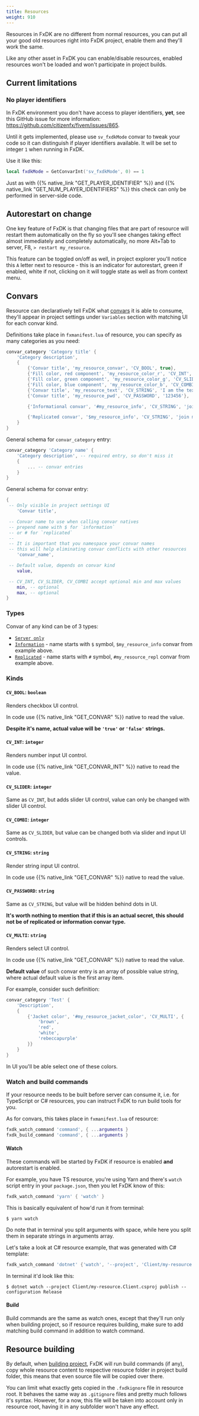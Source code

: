 ```yaml
---
title: Resources
weight: 910
---
```


Resources in FxDK are no different from normal resources, you can put all your good old resources right into FxDK project, enable them and they'll work the same.

Like any other asset in FxDK you can enable/disable resources, enabled resources won't be loaded and won't participate in project builds.


## Current limitations

### No player identifiers
In FxDK environment you don't have access to player identifiers, **yet**, see this GitHub issue for more information: https://github.com/citizenfx/fivem/issues/865.

Until it gets implemented, please use `sv_fxdkMode` convar to tweak your code so it can distinguish if player identifiers available. It will be set to integer `1` when running in FxDK.

Use it like this:
```lua
local fxdkMode = GetConvarInt('sv_fxdkMode', 0) == 1
```

Just as with {{% native_link "GET_PLAYER_IDENTIFIER" %}} and {{% native_link "GET_NUM_PLAYER_IDENTIFIERS" %}} this check can only be performed in server-side code.


## Autorestart on change

One key feature of FxDK is that changing files that are part of resource will restart them automatically on the fly so you'll see changes taking effect almost immediately and completely automatically, no more Alt+Tab to server, F8, `> restart my_resource`.

This feature can be toggled on/off as well, in project explorer you'll notice this `A` letter next to resource - this is an indicator for autorestart, green if enabled, white if not, clicking on it will toggle state as well as from context menu.


## Convars

Resource can declaratively tell FxDK what [convars](/docs/scripting-reference/convars/) it is able to consume, they'll appear in project settings under `Variables` section with matching UI for each convar kind.

Definitions take place in `fxmanifest.lua` of resource, you can specify as many categories as you need:

```lua
convar_category 'Category title' {
    'Category description',
    {
        {'Convar title', 'my_resource_convar', 'CV_BOOL', true},
        {'Fill color, red component', 'my_resource_color_r', 'CV_INT', 100, 0, 255},
        {'Fill color, green component', 'my_resource_color_g', 'CV_SLIDER', 10, 0, 255},
        {'Fill color, blue component', 'my_resource_color_b', 'CV_COMBI', 150, 0, 255},
        {'Convar title', 'my_resource_text', 'CV_STRING', 'I am the text, I am the vengeance'},
        {'Convar title', 'my_resource_pwd', 'CV_PASSWORD', '123456'},

        {'Informational convar', '#my_resource_info', 'CV_STRING', 'join my onlyfans'},

        {'Replicated convar', '$my_resource_info', 'CV_STRING', 'join my onlyfans'}
    }
}
```

General schema for `convar_category` entry:
```lua
convar_category 'Category name' {
    'Category description', -- required entry, so don't miss it
    {
        ... -- convar entries
    }
}
```

General schema for convar entry:
```lua
{
 -- Only visible in project settings UI
    'Convar title',

 -- Convar name to use when calling convar natives
 -- prepend name with $ for `information`
 -- or # for `replicated`
 --
 -- It is important that you namespace your convar names
 -- this will help eliminating convar conflicts with other resources
    'convar_name',

 -- Default value, depends on convar kind
    value,

 -- CV_INT, CV_SLIDER, CV_COMBI accept optional min and max values
    min, -- optional
    max, -- optional
}
```


### Types

Convar of any kind can be of 3 types:

 - [`Server only`](/docs/scripting-reference/convars/#standard-convars)
 - [`Information`](/docs/scripting-reference/convars/#server-information-convars) - name starts with `$` symbol, `$my_resource_info` convar from example above.
  - [`Replicated`](/docs/scripting-reference/convars/#server-information-convars) - name starts with `#` symbol, `#my_resource_repl` convar from example above.


### Kinds

#### `CV_BOOL`: `boolean`
Renders checkbox UI control.

In code use {{% native_link "GET_CONVAR" %}} native to read the value.

**Despite it's name, actual value will be `'true'` or `'false'` strings.**

#### `CV_INT`: `integer`
Renders number input UI control.

In code use {{% native_link "GET_CONVAR_INT" %}} native to read the value.

#### `CV_SLIDER`: `integer`
Same as `CV_INT`, but adds slider UI control, value can only be changed with slider UI control.

#### `CV_COMBI`: `integer`
Same as `CV_SLIDER`, but value can be changed both via slider and input UI controls.

#### `CV_STRING`: `string`
Render string input UI control.

In code use {{% native_link "GET_CONVAR" %}} native to read the value.

#### `CV_PASSWORD`: `string`
Same as `CV_STRING`, but value will be hidden behind dots in UI.

**It's worth nothing to mention that if this is an actual secret, this should not be of replicated or information convar type.**

#### `CV_MULTI`: `string`
Renders select UI control.

In code use {{% native_link "GET_CONVAR" %}} native to read the value.

**Default value** of such convar entry is an array of possible value string, where actual default value is the first array item.

For example, consider such definition:
```lua
convar_category 'Test' {
    'Description',
    {
        {'Jacket color', '#my_resource_jacket_color', 'CV_MULTI', {
            'brown',
            'red',
            'white',
            'rebeccapurple'
        }}
    }
}
```

In UI you'll be able select one of these colors.

### Watch and build commands
If your resource needs to be built before server can consume it, i.e. for TypeScript or C# resources, you can instruct FxDK to run build tools for you.

As for convars, this takes place in `fxmanifest.lua` of resource:
```lua
fxdk_watch_command 'command', { ...arguments }
fxdk_build_command 'command', { ...arguments }
```

#### Watch
These commands will be started by FxDK if resource is enabled **and** autorestart is enabled.

For example, you have TS resource, you're using Yarn and there's `watch` script entry in your `package.json`, then you let FxDK know of this:
```lua
fxdk_watch_command 'yarn' { 'watch' }
```

This is basically equivalent of how'd run it from terminal:
```
$ yarn watch
```

Do note that in terminal you split arguments with space, while here you split them in separate strings in arguments array.

Let's take a look at C# resource example, that was generated with C# template:
```lua
fxdk_watch_command 'dotnet' {'watch', '--project', 'Client/my-resource.Client.csproj', 'publish', '--configuration', 'Release'}
```

In terminal it'd look like this:
```
$ dotnet watch --project Client/my-resource.Client.csproj publish --configuration Release
```

#### Build
Build commands are the same as watch ones, except that they'll run only when building project, so if resource requires building, make sure to add matching build command in addition to watch command.


## Resource building

By default, when [building project](/docs/fxdk/project-building), FxDK will run build commands (if any), copy whole resource content to respective resource folder in project build folder, this means that even source file will be copied over there.

You can limit what exactly gets copied in the `.fxdkignore` file in resource root. It behaves the same way as `.gitignore` files and pretty much follows it's syntax. However, for a now, this file will be taken into account only in resource root, having it in any subfolder won't have any effect.
